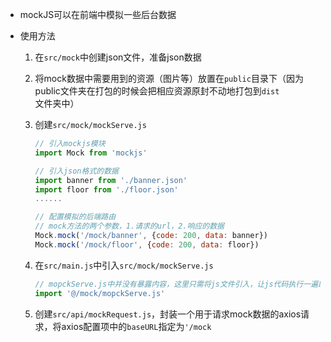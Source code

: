 - mockJS可以在前端中模拟一些后台数据

- 使用方法

  1. 在`src/mock`中创建json文件，准备json数据

  2. 将mock数据中需要用到的资源（图片等）放置在`public`目录下（因为public文件夹在打包的时候会把相应资源原封不动地打包到`dist`文件夹中）

  3. 创建`src/mock/mockServe.js`

     ~~~javascript
     // 引入mockjs模块
     import Mock from 'mockjs'
     
     // 引入json格式的数据
     import banner from './banner.json'
     import floor from './floor.json'
     ......
     
     // 配置模拟的后端路由
     // mock方法的两个参数，1.请求的url，2.响应的数据
     Mock.mock('/mock/banner', {code: 200, data: banner})
     Mock.mock('/mock/floor', {code: 200, data: floor})
     ~~~

  4. 在`src/main.js`中引入`src/mock/mockServe.js`

     ~~~javascript
     // mopckServe.js中并没有暴露内容，这里只需将js文件引入，让js代码执行一遍即可
     import '@/mock/mopckServe.js'
     ~~~

  5. 创建`src/api/mockRequest.js`，封装一个用于请求mock数据的axios请求，将axios配置项中的`baseURL`指定为`'/mock`